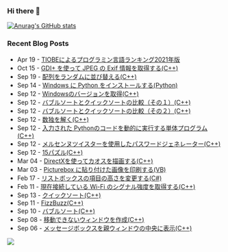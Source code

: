### Hi there 👋

[![Anurag's GitHub stats](https://github-readme-stats.vercel.app/api?username=kenjinote)](https://github.com/anuraghazra/github-readme-stats)


### Recent Blog Posts
<!-- feed start -->
- Apr 19 - [TIOBEによるプログラミン言語ランキング2021年版](https://hack.jp/TIOBE2021/)
- Oct 15 - [GDI+ を使って JPEG の Exif 情報を取得する(C++)](https://hack.jp/GetJpegExif/)
- Sep 19 - [配列をランダムに並び替える(C++)](https://hack.jp/ShuffleList/)
- Sep 14 - [Windows に Python をインストールする(Python)](https://hack.jp/Python/)
- Sep 12 - [Windowsのバージョンを取得(C++)](https://hack.jp/WindowsVersion/)
- Sep 12 - [バブルソートとクイックソートの比較（その１）(C++)](https://hack.jp/SortOrderGraph/)
- Sep 12 - [バブルソートとクイックソートの比較（その２）(C++)](https://hack.jp/SortAnimationGIF/)
- Sep 12 - [数独を解く(C++)](https://hack.jp/SolveSudoku/)
- Sep 12 - [入力された Pythonのコードを動的に実行する単体プログラム(C++)](https://hack.jp/RunPython/)
- Sep 12 - [メルセンヌツイスターを使用したパスワードジェネレーター(C++)](https://hack.jp/PasswordGenerator/)
- Sep 12 - [15パズル(C++)](https://hack.jp/15Puzzle/)
- Mar 04 - [DirectXを使ってカオスを描画する(C++)](https://hack.jp/Chaos/)
- Mar 03 - [Picturebox に貼り付けた画像を印刷する(VB)](https://hack.jp/PrintPicturebox/)
- Feb 17 - [リストボックスの項目の高さを変更する(C#)](https://hack.jp/FormsListBoxItemHeight/)
- Feb 11 - [現在接続している Wi-Fi のシグナル強度を取得する(C++)](https://hack.jp/GetWiFiSignalStrength/)
- Sep 13 - [クイックソート(C++)](https://hack.jp/QuickSort/)
- Sep 11 - [FizzBuzz(C++)](https://hack.jp/FizzBuzz/)
- Sep 10 - [バブルソート(C++)](https://hack.jp/BubbleSort/)
- Sep 08 - [移動できないウィンドウを作成(C++)](https://hack.jp/NoMoveWindow/)
- Sep 06 - [メッセージボックスを親ウィンドウの中央に表示(C++)](https://hack.jp/MessageBoxCenter/)
<!-- feed end -->

<!-- GitHub Profile Views Counter -->
![](https://komarev.com/ghpvc/?username=kenjinote)

<!-- SNS Links -->
[website]: https://hack.jp
[twitter]: https://twitter.com/kenjinote
[linkedin]: https://www.linkedin.com/in/kenjinote/

<!--
**kenjinote/kenjinote** is a ✨ _special_ ✨ repository because its `README.md` (this file) appears on your GitHub profile.

Here are some ideas to get you started:

- 🔭 I’m currently working on ...
- 🌱 I’m currently learning ...
- 👯 I’m looking to collaborate on ...
- 🤔 I’m looking for help with ...
- 💬 Ask me about ...
- 📫 How to reach me: ...
- 😄 Pronouns: ...
- ⚡ Fun fact: ...
-->
